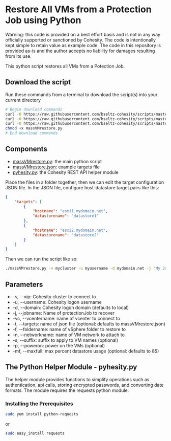 # Restore All VMs from a Protection Job using Python

Warning: this code is provided on a best effort basis and is not in any way officially supported or sanctioned by Cohesity. The code is intentionally kept simple to retain value as example code. The code in this repository is provided as-is and the author accepts no liability for damages resulting from its use.

This python script restores all VMs from a Potection Job.

## Download the script

Run these commands from a terminal to download the script(s) into your current directory

```bash
# Begin download commands
curl -O https://raw.githubusercontent.com/bseltz-cohesity/scripts/master/python/massVMrestore/massVMrestore.py
curl -O https://raw.githubusercontent.com/bseltz-cohesity/scripts/master/python/massVMrestore/massVMrestore.json
curl -O https://raw.githubusercontent.com/bseltz-cohesity/scripts/master/python/pyhesity.py
chmod +x massVMrestore.py
# End download commands
```

## Components

* [massVMrestore.py](https://raw.githubusercontent.com/bseltz-cohesity/scripts/master/python/massVMrestore/massVMrestore.py): the main python script
* [massVMrestore.json](https://raw.githubusercontent.com/bseltz-cohesity/scripts/master/python/massVMrestore/massVMrestore.json): example targets file
* [pyhesity.py](https://raw.githubusercontent.com/bseltz-cohesity/scripts/master/python/pyhesity/pyhesity.py): the Cohesity REST API helper module

Place the files in a folder together, then we can edit the target configuration JSON file. In the JSON file, configure host-datastore target pairs like this:

```json
{
    "targets": [
        {
            "hostname": "esxi1.mydomain.net",
            "datastorename": "datastore1"
        },
        {
            "hostname": "esxi2.mydomain.net",
            "datastorename": "datastore2"
        }
    ]
}
```

Then we can run the script like so:

```bash
./massVMrestore.py -v mycluster -u myusername -d mydomain.net -j 'My Job' -vc vcenter.mydomain.net -n 'VM Network'
```

## Parameters

* -v, --vip: Cohesity cluster to connect to
* -u, --username: Cohesity logon username
* -d, --domain: Cohesity logon domain (defaults to local)
* -j, --jobname: Name of protectionJob to recover
* -vc, --vcentername: name of vcenter to connect to
* -t, --targets: name of json file (optional: defaults to massVMrestore.json)
* -f, --foldername: name of vSphere folder to restore to
* -n, --networkname: name of VM network to attach to
* -s, --suffix: suffix to apply to VM names (optional)
* -p, --poweron: power on the VMs (optional)
* -mf, --maxfull: max percent datastore usage (optional: defaults to 85)

## The Python Helper Module - pyhesity.py

The helper module provides functions to simplify operations such as authentication, api calls, storing encrypted passwords, and converting date formats. The module requires the requests python module.

### Installing the Prerequisites

```bash
sudo yum install python-requests
```

or

```bash
sudo easy_install requests
```
